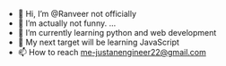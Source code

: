 - 👋 Hi, I’m @Ranveer not officially
- 👀 I’m actually not funny. ...
- 🌱 I’m currently learning python and web development
- 💞️ My next target will be learning JavaScript
- 📫 How to reach me-justanengineer22@gmail.com

<!---
Ranveer098/Ranveer098 is a ✨ special ✨ repository because its `README.md` (this file) appears on your GitHub profile.
You can click the Preview link to take a look at your changes.
--->
